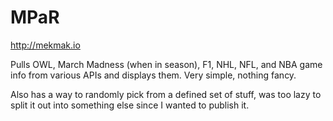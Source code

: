 # MPaR

http://mekmak.io

Pulls OWL, March Madness (when in season), F1, NHL, NFL, and NBA game info from various APIs and displays them. Very simple, nothing fancy.

Also has a way to randomly pick from a defined set of stuff, was too lazy to split it out into something else since I wanted to publish it.
